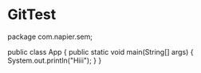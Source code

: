 # GitTest
package com.napier.sem;

public class App
{
public static void main(String[] args)
{
System.out.println("Hiii");
}
}